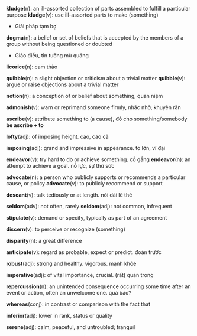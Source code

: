 **kludge**(n): an ill-assorted collection of parts assembled to fulfill a particular purpose
**kludge**(v): use ill-assorted parts to make (something)

- Giải pháp tạm bợ

**dogma**(n): a belief or set of beliefs that is accepted by the members of a group without being questioned or doubted

- Giáo điều, tin tưởng mù quáng

**licorice**(n): cam thảo

**quibble**(n): a slight objection or criticism about a trivial matter
**quibble**(v): argue or raise objections about a trivial matter

**notion**(n): a conception of or belief about something, quan niệm

**admonish**(v): warn or reprimand someone firmly, nhắc nhở, khuyên răn

**ascribe**(v): attribute something to (a cause), đổ cho something/somebody
**be ascribe + to**

**lofty**(adj): of imposing height. cao, cao cả

**imposing**(adj): grand and impressive in appearance. to lớn, vĩ đại

**endeavor**(v): try hard to do or achieve something. cố gắng
**endeavor**(n): an attempt to achieve a goal. nỗ lực, sự thử sức

**advocate**(n): a person who publicly supports or recommends a particular cause, or policy
**advocate**(v): to publicly recommend or support

**descant**(v): talk tediously or at length. nói dài lê thê

**seldom**(adv): not often, rarely
**seldom**(adj): not common, infrequent

**stipulate**(v): demand or specify, typically as part of an agreement

**discern**(v): to perceive or recognize (something)

**disparity**(n): a great difference

**anticipate**(v): regard as probable, expect or predict. đoán trước

**robust**(adj): strong and healthy. vigorous. mạnh khỏe

**imperative**(adj): of vital importance, crucial. (rất) quan trọng

**repercussion**(n): an unintended consequence occurring some time after an event or action, often an unwelcome one. quả báo?

**whereas**(conj): in contrast or comparison with the fact that

**inferior**(adj): lower in rank, status or quality

**serene**(adj): calm, peaceful, and untroubled; tranquil
